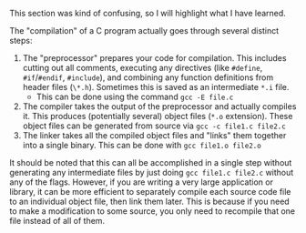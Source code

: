 This section was kind of confusing, so I will highlight what I have learned.

The "compilation" of a C program actually goes through several distinct steps:

1. The "preprocessor" prepares your code for compilation. This includes cutting out all comments, executing any directives (like `#define`, `#if`/`#endif`, `#include`), and combining any function definitions from header files (`\*.h`). Sometimes this is saved as an intermediate `*.i` file.
    * This can be done using the command `gcc -E file.c`
2. The compiler takes the output of the preprocessor and actually compiles it. This produces (potentially several) object files (`*.o` extension). These object files can be generated from source via `gcc -c file1.c file2.c`
3. The linker takes all the compiled object files and "links" them together into a single binary. This can be done with `gcc file1.o file2.o`

It should be noted that this can all be accomplished in a single step without generating any intermediate files by just doing `gcc file1.c file2.c` without any of the flags.
However, if you are writing a very large application or library, it can be more efficient to separately compile each source code file to an individual object file, then link them later.
This is because if you need to make a modification to some source, you only need to recompile that one file instead of all of them.